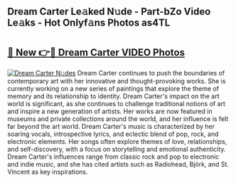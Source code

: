 ## Dream Carter Le𝚊ked N𝚞de - Part-bZo Video Le𝚊ks - Hot Onlyf𝚊ns Photos as4TL

# <h2><a href="http://ab48737.deff.icu/?id=Dream+Carter">🔗 New 👉🔴 Dream Carter VIDEO Photos</a></h2>

[![Dream Carter N𝚞des](https://i.imgur.com/rIISA9y.gif)](http://ab48737.deff.icu/?id=Dream+Carter)
Dream Carter continues to push the boundaries of contemporary art with her innovative and thought-provoking works. She is currently working on a new series of paintings that explore the theme of memory and its relationship to identity. Dream Carter's impact on the art world is significant, as she continues to challenge traditional notions of art and inspire a new generation of artists. Her works are now featured in museums and private collections around the world, and her influence is felt far beyond the art world. Dream Carter's music is characterized by her soaring vocals, introspective lyrics, and eclectic blend of pop, rock, and electronic elements. Her songs often explore themes of love, relationships, and self-discovery, with a focus on storytelling and emotional authenticity. Dream Carter's influences range from classic rock and pop to electronic and indie music, and she has cited artists such as Radiohead, Björk, and St. Vincent as key inspirations.
